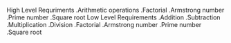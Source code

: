 High Level Requriments
.Arithmetic operations
.Factorial
.Armstrong number
.Prime number
.Square root
Low Level Requirements
.Addition
.Subtraction
.Multiplication
.Division
.Factorial
.Armstrong number
.Prime number
.Square root
